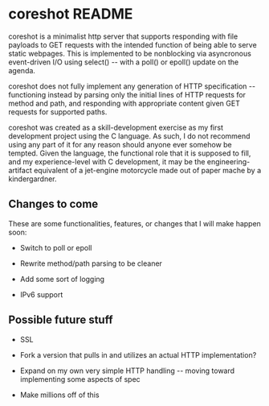coreshot README
===============

coreshot is a minimalist http server that supports responding with file payloads to GET requests with the intended function of being able to serve static webpages. This is implemented to be nonblocking via asyncronous event-driven I/O using select() -- with a poll() or epoll() update on the agenda.

coreshot does not fully implement any generation of HTTP specification -- functioning instead by parsing only the initial lines of HTTP requests for method and path, and responding with appropriate content given GET requests for supported paths. <explain how to configure this>  

coreshot was created as a skill-development exercise as my first development project using the C language. As such, I do not recommend using any part of it for any reason should anyone ever somehow be tempted. Given the language, the functional role that it is supposed to fill, and my experience-level with C development, it may be the engineering-artifact equivalent of a jet-engine motorcycle made out of paper mache by a kindergardner.

Changes to come
-----------

These are some functionalities, features, or changes that I will make happen soon:

- Switch to poll or epoll

- Rewrite method/path parsing to be cleaner

- Add some sort of logging

- IPv6 support

Possible future stuff
-----------

- SSL 

- Fork a version that pulls in and utilizes an actual HTTP implementation?

- Expand on my own very simple HTTP handling -- moving toward implementing some aspects of spec

- Make millions off of this
